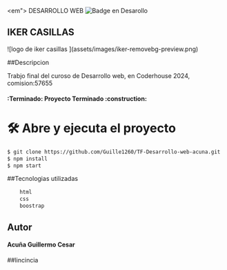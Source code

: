 <em"> DESARROLLO WEB </em>
 ![Badge en Desarollo](https://img.shields.io/badge/VERSION-1.0-green)
<h2 > IKER CASILLAS </h2>
![logo de iker casillas ](assets/images/iker-removebg-preview.png)

##Descripcion
    <p>
        Trabjo final del curoso de Desarrollo web, en Coderhouse 2024, comision:57655    
    </p>

<h4 >
    :Terminado: Proyecto Terminado :construction:
</h4>


# 🛠️ Abre y ejecuta el proyecto

```
$ git clone https://github.com/Guille1260/TF-Desarrollo-web-acuna.git
$ npm install
$ npm start
```

##Tecnologias utilizadas
```
    html
    css
    boostrap
```
## Autor
<h4 >
    Acuña Guillermo Cesar
</h4>
##lincincia